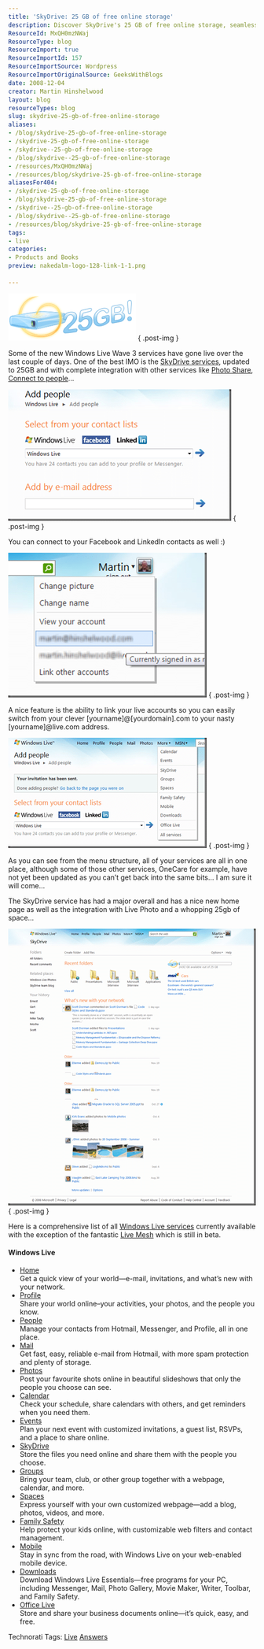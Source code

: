 ```yaml
---
title: 'SkyDrive: 25 GB of free online storage'
description: Discover SkyDrive's 25 GB of free online storage, seamlessly integrated with Windows Live services. Share and manage your files effortlessly!
ResourceId: MxQH0mzNWaj
ResourceType: blog
ResourceImport: true
ResourceImportId: 157
ResourceImportSource: Wordpress
ResourceImportOriginalSource: GeeksWithBlogs
date: 2008-12-04
creator: Martin Hinshelwood
layout: blog
resourceTypes: blog
slug: skydrive-25-gb-of-free-online-storage
aliases:
- /blog/skydrive-25-gb-of-free-online-storage
- /skydrive-25-gb-of-free-online-storage
- /skydrive--25-gb-of-free-online-storage
- /blog/skydrive--25-gb-of-free-online-storage
- /resources/MxQH0mzNWaj
- /resources/blog/skydrive-25-gb-of-free-online-storage
aliasesFor404:
- /skydrive-25-gb-of-free-online-storage
- /blog/skydrive-25-gb-of-free-online-storage
- /skydrive--25-gb-of-free-online-storage
- /blog/skydrive--25-gb-of-free-online-storage
- /resources/blog/skydrive-25-gb-of-free-online-storage
tags:
- live
categories:
- Products and Books
preview: nakedalm-logo-128-link-1-1.png

---
```

[![SkyDrive25](images/SkyDrive25GBoffreeonlinestorage_7F5A-SkyDrive25_3-6-6.png)](http://skydrive.live.com)
{ .post-img }

Some of the new Windows Live Wave 3 services have gone live over the last couple of days. One of the best IMO is the [SkyDrive services](http://skydrive.live.com), updated to 25GB and with complete integration with other services like [Photo Share](http://photos.live.com), [Connect to people](http://profile.live.com/connect)…

[![image](images/SkyDrive25GBoffreeonlinestorage_7F5A-image_thumb-2-2.png)](http://blog.hinshelwood.com/files/2011/05/GWB-WindowsLiveWriter-SkyDrive25GBoffreeonlinestorage_7F5A-image_2.png)
{ .post-img }

You can connect to your Facebook and LinkedIn contacts as well :)

[![image](images/SkyDrive25GBoffreeonlinestorage_7F5A-image5_thumb-5-5.png)](http://blog.hinshelwood.com/files/2011/05/GWB-WindowsLiveWriter-SkyDrive25GBoffreeonlinestorage_7F5A-image5.png)
{ .post-img }

A nice feature is the ability to link your live accounts so you can easily switch from your clever \[yourname\]@\[yourdomain\].com to your nasty \[yourname\]@live.com address.

[![image](images/SkyDrive25GBoffreeonlinestorage_7F5A-image11_thumb-3-3.png)](http://blog.hinshelwood.com/files/2011/05/GWB-WindowsLiveWriter-SkyDrive25GBoffreeonlinestorage_7F5A-image11.png)
{ .post-img }

As you can see from the menu structure, all of your services are all in one place, although some of those other services, OneCare for example, have not yet been updated as you can’t get back into the same bits… I am sure it will come…

The SkyDrive service has had a major overall and has a nice new home page as well as the integration with Live Photo and a whopping 25gb of space…

[![image](images/SkyDrive25GBoffreeonlinestorage_7F5A-image16_thumb-4-4.png)](http://blog.hinshelwood.com/files/2011/05/GWB-WindowsLiveWriter-SkyDrive25GBoffreeonlinestorage_7F5A-image16.png)
{ .post-img }

Here is a comprehensive list of all [Windows Live services](http://home.live.com/allservices.aspx) currently available with the exception of the fantastic [Live Mesh](http://mesh.live.com) which is still in beta.

#### Windows Live

- [Home](http://g.live.com/9uxp9en-gb/hdr_main1??su=http://shared.live.com/)  
   Get a quick view of your world—e-mail, invitations, and what’s new with your network.
- [Profile](http://g.live.com/9uxp9en-gb/hdr_main2??su=http://shared.live.com/)  
   Share your world online–your activities, your photos, and the people you know.
- [People](http://g.live.com/9uxp9en-gb/hdr_main3??su=http://shared.live.com/)  
   Manage your contacts from Hotmail, Messenger, and Profile, all in one place.
- [Mail](http://g.live.com/9uxp9en-gb/hdr_main4??su=http://shared.live.com/)  
   Get fast, easy, reliable e-mail from Hotmail, with more spam protection and plenty of storage.
- [Photos](http://g.live.com/9uxp9en-gb/hdr_main5??su=http://shared.live.com/)  
   Post your favourite shots online in beautiful slideshows that only the people you choose can see.
- [Calendar](http://g.live.com/9uxp9en-gb/hdr_main6??su=http://shared.live.com/)  
   Check your schedule, share calendars with others, and get reminders when you need them.
- [Events](http://g.live.com/9uxp9en-gb/hdr_more12??su=http://shared.live.com/)  
   Plan your next event with customized invitations, a guest list, RSVPs, and a place to share online.
- [SkyDrive](http://g.live.com/9uxp9en-gb/hdr_more2??su=http://shared.live.com/)  
   Store the files you need online and share them with the people you choose.
- [Groups](http://g.live.com/9uxp9en-gb/hdr_more1??su=http://shared.live.com/)  
   Bring your team, club, or other group together with a webpage, calendar, and more.
- [Spaces](http://g.live.com/9uxp9en-gb/hdr_more11??su=http://shared.live.com/)  
   Express yourself with your own customized webpage—add a blog, photos, videos, and more.
- [Family Safety](http://g.live.com/9uxp9en-gb/hdr_more4??su=http://shared.live.com/)  
   Help protect your kids online, with customizable web filters and contact management.
- [Mobile](http://g.live.com/9uxp9en-gb/hdr_more6??su=http://shared.live.com/)  
   Stay in sync from the road, with Windows Live on your web-enabled mobile device.
- [Downloads](http://g.live.com/9uxp9en-gb/hdr_more5??su=http://shared.live.com/)  
   Download Windows Live Essentials—free programs for your PC, including Messenger, Mail, Photo Gallery, Movie Maker, Writer, Toolbar, and Family Safety.
- [Office Live](http://g.live.com/9uxp9en-gb/hdr_more9??su=http://shared.live.com/)  
   Store and share your business documents online—it’s quick, easy, and free.

Technorati Tags: [Live](http://technorati.com/tags/Live) [Answers](http://technorati.com/tags/Answers)

